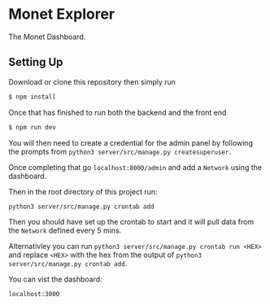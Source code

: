 # Monet Explorer

The Monet Dashboard.

## Setting Up

Download or clone this repository then simply run

```bash
$ npm install
```

Once that has finished to run both the backend and the front end

```bash
$ npm run dev
```

You will then need to create a credential for the admin panel by following the prompts from `python3 server/src/manage.py createsuperuser`.

Once completing that go `localhost:8000/admin` and add a `Network` using the dashboard.

Then in the root directory of this project run:

```
python3 server/src/manage.py crontab add
```

Then you should have set up the crontab to start and it will pull data from the `Network` defined every 5 mins.

Alternativley you can run `python3 server/src/manage.py crontab run <HEX>` and replace `<HEX>` with the hex from the output of `python3 server/src/manage.py crontab add`.

You can vist the dashboard:

```
localhost:3000
```
